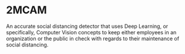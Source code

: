 # 2MCAM
An accurate social distancing detector that uses Deep Learning, or specifically, Computer Vision concepts to keep either employees in an organization or the public in check with regards to their maintenance of social distancing.
